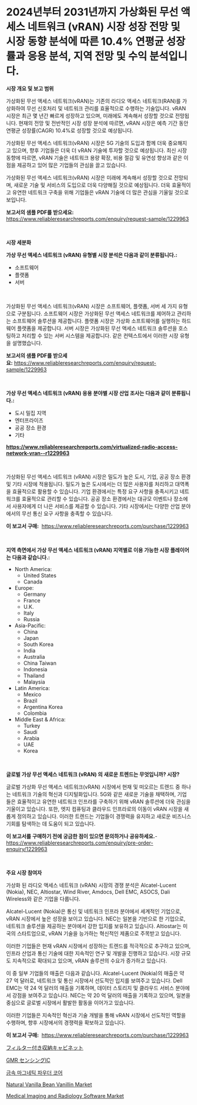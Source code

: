 <p><h1>2024년부터 2031년까지 가상화된 무선 액세스 네트워크 (vRAN) 시장 성장 전망 및 시장 동향 분석에 따른 10.4% 연평균 성장률과 응용 분석, 지역 전망 및 수익 분석입니다.</h1></p><p><strong>시장 개요 및 보고 범위</strong></p>
<p><p>가상화된 무선 액세스 네트워크(vRAN)는 기존의 라디오 액세스 네트워크(RAN)를 가상화하여 무선 신호처리 및 네트워크 관리를 효율적으로 수행하는 기술입니다. vRAN 시장은 최근 몇 년간 빠르게 성장하고 있으며, 미래에도 계속해서 성장할 것으로 전망됩니다. 현재의 전망 및 전반적인 시장 성장 분석에 따르면, vRAN 시장은 예측 기간 동안 연평균 성장률(CAGR) 10.4%로 성장할 것으로 예상됩니다.</p><p>가상화된 무선 액세스 네트워크(vRAN) 시장은 5G 기술의 도입과 함께 더욱 중요해지고 있으며, 향후 기업들은 더욱 더 vRAN 기술에 투자할 것으로 예상됩니다. 최신 시장 동향에 따르면, vRAN 기술은 네트워크 용량 확장, 비용 절감 및 유연성 향상과 같은 이점을 제공하고 있어 많은 기업들의 관심을 끌고 있습니다.</p><p>가상화된 무선 액세스 네트워크(vRAN) 시장은 미래에 계속해서 성장할 것으로 전망되며, 새로운 기술 및 서비스의 도입으로 더욱 다양해질 것으로 예상됩니다. 더욱 효율적이고 유연한 네트워크 구축을 위해 기업들은 vRAN 기술에 더 많은 관심을 기울일 것으로 보입니다.</p></p>
<p><strong>보고서의 샘플 PDF를 받으세요:</strong> <a href="https://www.reliableresearchreports.com/enquiry/request-sample/1229963">https://www.reliableresearchreports.com/enquiry/request-sample/1229963</a></p>
<p>&nbsp;</p>
<p><strong>시장 세분화</strong></p>
<p><strong>가상 무선 액세스 네트워크 (vRAN) 유형별 시장 분석은 다음과 같이 분류됩니다.:</strong></p>
<p><ul><li>소프트웨어</li><li>플랫폼</li><li>서버</li></ul></p>
<p>&nbsp;</p>
<p><p>가상화된 무선 액세스 네트워크(vRAN) 시장은 소프트웨어, 플랫폼, 서버 세 가지 유형으로 구분됩니다. 소프트웨어 시장은 가상화된 무선 액세스 네트워크를 제어하고 관리하는 소프트웨어 솔루션을 제공합니다. 플랫폼 시장은 가상화 소프트웨어를 실행하는 하드웨어 플랫폼을 제공합니다. 서버 시장은 가상화된 무선 액세스 네트워크 솔루션을 호스팅하고 처리할 수 있는 서버 시스템을 제공합니다. 같은 컨텍스트에서 이러한 시장 유형을 설명했습니다.</p></p>
<p><strong>보고서의 샘플 PDF를 받으세요:</strong>&nbsp;<a href="https://www.reliableresearchreports.com/enquiry/request-sample/1229963">https://www.reliableresearchreports.com/enquiry/request-sample/1229963</a></p>
<p>&nbsp;</p>
<p><strong> 가상 무선 액세스 네트워크 (vRAN) 응용 분야별 시장 산업 조사는 다음과 같이 분류됩니다.:</strong></p>
<p><ul><li>도시 밀집 지역</li><li>엔터프라이즈</li><li>공공 장소 환경</li><li>기타</li></ul></p>
<p><strong><a href="https://www.reliableresearchreports.com/virtualized-radio-access-network-vran--r1229963">https://www.reliableresearchreports.com/virtualized-radio-access-network-vran--r1229963</a></strong></p>
<p>&nbsp;</p>
<p><p>가상화된 무선 액세스 네트워크 (vRAN) 시장은 밀도가 높은 도시, 기업, 공공 장소 환경 및 기타 시장에 적용됩니다. 밀도가 높은 도시에서는 더 많은 사용자를 처리하고 대역폭을 효율적으로 활용할 수 있습니다. 기업 환경에서는 특정 요구 사항을 충족시키고 네트워크를 효율적으로 관리할 수 있습니다. 공공 장소 환경에서는 대규모 이벤트나 장소에서 사용자에게 더 나은 서비스를 제공할 수 있습니다. 기타 시장에서는 다양한 산업 분야에서의 무선 통신 요구 사항을 충족할 수 있습니다.</p></p>
<p><strong>이 보고서 구매:</strong>&nbsp; <a href="https://www.reliableresearchreports.com/purchase/1229963">https://www.reliableresearchreports.com/purchase/1229963</a></p>
<p>&nbsp;</p>
<p><strong>지역 측면에서 가상 무선 액세스 네트워크 (vRAN) 지역별로 이용 가능한 시장 플레이어는 다음과 같습니다.:</strong></p>
<p><ul>
    <li>
        North America:
        <ul>
            <li>United States</li>
            <li>Canada</li>
        </ul>
    </li>
    <li>
        Europe:
        <ul>
            <li>Germany</li>
            <li>France</li>
            <li>U.K.</li>
            <li>Italy</li>
            <li>Russia</li>
        </ul>
    </li>
    <li>
        Asia-Pacific:
        <ul>
            <li>China</li>
            <li>Japan</li>
            <li>South Korea</li>
            <li>India</li>
            <li>Australia</li>
            <li>China Taiwan</li>
            <li>Indonesia</li>
            <li>Thailand</li>
            <li>Malaysia</li>
        </ul>
    </li>
    <li>
        Latin America:
        <ul>
            <li>Mexico</li>
            <li>Brazil</li>
            <li>Argentina Korea</li>
            <li>Colombia</li>
        </ul>
    </li>
    <li>
        Middle East & Africa:
        <ul>
            <li>Turkey</li>
            <li>Saudi</li>
            <li>Arabia</li>
            <li>UAE</li>
            <li>Korea</li>
        </ul>
    </li>
    </ul></p>
<p>&nbsp;</p>
<p><strong>글로벌 가상 무선 액세스 네트워크 (vRAN) 의 새로운 트렌드는 무엇입니까? 시장?</strong></p>
<p><p>글로벌 가상화 무선 액세스 네트워크(vRAN) 시장에서 현재 및 떠오르는 트렌드 중 하나는 네트워크 기술의 혁신과 디지털화입니다. 5G와 같은 새로운 기술을 채택하며, 기업들은 효율적이고 유연한 네트워크 인프라를 구축하기 위해 vRAN 솔루션에 더욱 관심을 기울이고 있습니다. 또한, 엣지 컴퓨팅과 클라우드 인프라로의 이동이 vRAN 시장을 새롭게 정의하고 있습니다. 이러한 트렌드는 기업들이 경쟁력을 유지하고 새로운 비즈니스 기회를 탐색하는 데 도움이 되고 있습니다.</p></p>
<p><strong>이 보고서를 구매하기 전에 궁금한 점이 있으면 문의하거나 공유하세요.</strong>- <a href="https://www.reliableresearchreports.com/enquiry/pre-order-enquiry/1229963">https://www.reliableresearchreports.com/enquiry/pre-order-enquiry/1229963</a></p>
<p>&nbsp;</p>
<p><strong>주요 시장 참여자</strong></p>
<p><p>가상화 된 라디오 액세스 네트워크 (vRAN) 시장의 경쟁 분석은 Alcatel-Lucent (Nokia), NEC, Altiostar, Wind River, Amdocs, Dell EMC, ASOCS, Dali Wireless와 같은 기업을 다룹니다. </p><p>Alcatel-Lucent (Nokia)은 통신 및 네트워크 인프라 분야에서 세계적인 기업으로, vRAN 시장에서 높은 성장을 보이고 있습니다. NEC는 일본을 기반으로 한 기업으로, 네트워크 솔루션을 제공하는 분야에서 강한 입지를 보유하고 있습니다. Altiostar는 미국의 스타트업으로, vRAN 기술을 능가하는 혁신적인 제품으로 주목받고 있습니다.</p><p>이러한 기업들은 현재 vRAN 시장에서 성장하는 트렌드를 적극적으로 추구하고 있으며, 인프라 산업과 통신 기술에 대한 지속적인 연구 및 개발을 진행하고 있습니다. 시장 규모도 지속적으로 확대되고 있으며, vRAN 솔루션의 수요가 증가하고 있습니다.</p><p>이 중 일부 기업들의 매출은 다음과 같습니다. Alcatel-Lucent (Nokia)의 매출은 약 27 억 달러로, 네트워크 및 통신 시장에서 선도적인 입지를 보여주고 있습니다. Dell EMC는 약 24 억 달러의 매출을 기록하며, 데이터 스토리지 및 클라우드 서비스 분야에서 강점을 보여주고 있습니다. NEC는 약 20 억 달러의 매출을 기록하고 있으며, 일본을 중심으로 글로벌 시장에서 활발한 활동을 이어가고 있습니다. </p><p>이러한 기업들은 지속적인 혁신과 기술 개발을 통해 vRAN 시장에서 선도적인 역할을 수행하며, 향후 시장에서의 경쟁력을 확보하고 있습니다.</p></p>
<p><strong>이 보고서 구매:</strong>&nbsp;&nbsp;<a href="https://www.reliableresearchreports.com/purchase/1229963">https://www.reliableresearchreports.com/purchase/1229963</a></p>
<p><p><a href="https://github.com/RandallRunte2023/Market-Research-Report-List-1/blob/main/7844891104242.md">フィルター付き収納キャビネット</a></p><p><a href="https://github.com/zjkmgcs938405/Market-Research-Report-List-2/blob/main/7911101112447.md">GMR センシングIC</a></p><p><a href="https://github.com/AnthonyWratten/Market-Research-Report-List-1/blob/main/717201797722.md">금속 마그네틱 파우더 코어</a></p><p><a href="https://github.com/luckyshygirl/Market-Research-Report-List-4/blob/main/natural-vanilla-bean-vanillin-market.md">Natural Vanilla Bean Vanillin Market</a></p><p><a href="https://github.com/markusgodoy/Market-Research-Report-List-3/blob/main/medical-imaging-and-radiology-software-market.md">Medical Imaging and Radiology Software Market</a></p></p>